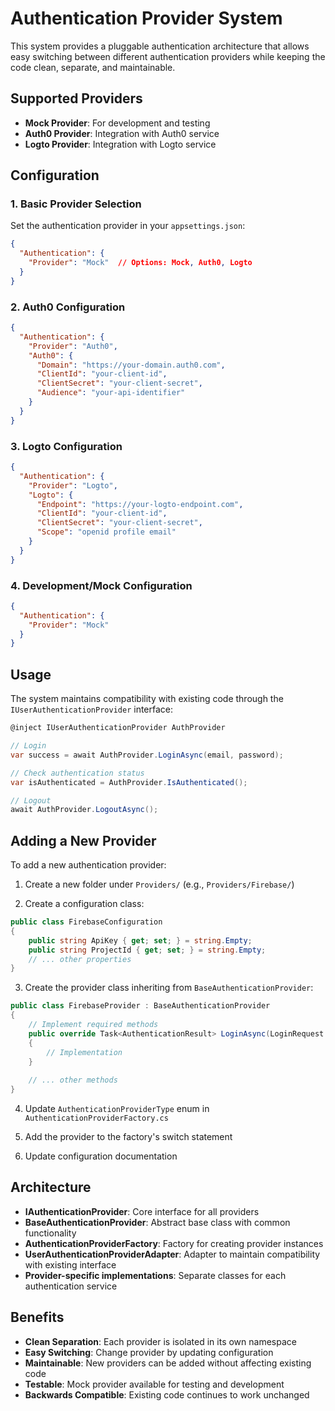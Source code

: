 # Authentication Provider System

This system provides a pluggable authentication architecture that allows easy switching between different authentication providers while keeping the code clean, separate, and maintainable.

## Supported Providers

- **Mock Provider**: For development and testing
- **Auth0 Provider**: Integration with Auth0 service
- **Logto Provider**: Integration with Logto service

## Configuration

### 1. Basic Provider Selection

Set the authentication provider in your `appsettings.json`:

```json
{
  "Authentication": {
    "Provider": "Mock"  // Options: Mock, Auth0, Logto
  }
}
```

### 2. Auth0 Configuration

```json
{
  "Authentication": {
    "Provider": "Auth0",
    "Auth0": {
      "Domain": "https://your-domain.auth0.com",
      "ClientId": "your-client-id",
      "ClientSecret": "your-client-secret",
      "Audience": "your-api-identifier"
    }
  }
}
```

### 3. Logto Configuration

```json
{
  "Authentication": {
    "Provider": "Logto",
    "Logto": {
      "Endpoint": "https://your-logto-endpoint.com",
      "ClientId": "your-client-id",
      "ClientSecret": "your-client-secret",
      "Scope": "openid profile email"
    }
  }
}
```

### 4. Development/Mock Configuration

```json
{
  "Authentication": {
    "Provider": "Mock"
  }
}
```

## Usage

The system maintains compatibility with existing code through the `IUserAuthenticationProvider` interface:

```csharp
@inject IUserAuthenticationProvider AuthProvider

// Login
var success = await AuthProvider.LoginAsync(email, password);

// Check authentication status
var isAuthenticated = AuthProvider.IsAuthenticated();

// Logout
await AuthProvider.LogoutAsync();
```

## Adding a New Provider

To add a new authentication provider:

1. Create a new folder under `Providers/` (e.g., `Providers/Firebase/`)

2. Create a configuration class:
```csharp
public class FirebaseConfiguration
{
    public string ApiKey { get; set; } = string.Empty;
    public string ProjectId { get; set; } = string.Empty;
    // ... other properties
}
```

3. Create the provider class inheriting from `BaseAuthenticationProvider`:
```csharp
public class FirebaseProvider : BaseAuthenticationProvider
{
    // Implement required methods
    public override Task<AuthenticationResult> LoginAsync(LoginRequest request, CancellationToken cancellationToken = default)
    {
        // Implementation
    }
    
    // ... other methods
}
```

4. Update `AuthenticationProviderType` enum in `AuthenticationProviderFactory.cs`

5. Add the provider to the factory's switch statement

6. Update configuration documentation

## Architecture

- **IAuthenticationProvider**: Core interface for all providers
- **BaseAuthenticationProvider**: Abstract base class with common functionality
- **AuthenticationProviderFactory**: Factory for creating provider instances
- **UserAuthenticationProviderAdapter**: Adapter to maintain compatibility with existing interface
- **Provider-specific implementations**: Separate classes for each authentication service

## Benefits

- **Clean Separation**: Each provider is isolated in its own namespace
- **Easy Switching**: Change provider by updating configuration
- **Maintainable**: New providers can be added without affecting existing code
- **Testable**: Mock provider available for testing and development
- **Backwards Compatible**: Existing code continues to work unchanged